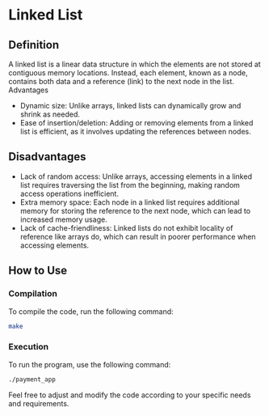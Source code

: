 # Linked List

## Definition

A linked list is a linear data structure in which the elements are not stored at contiguous memory locations. Instead, each element, known as a node, contains both data and a reference (link) to the next node in the list.
Advantages

- Dynamic size: Unlike arrays, linked lists can dynamically grow and shrink as needed.
- Ease of insertion/deletion: Adding or removing elements from a linked list is efficient, as it involves updating the references between nodes.

## Disadvantages

- Lack of random access: Unlike arrays, accessing elements in a linked list requires traversing the list from the beginning, making random access operations inefficient.
- Extra memory space: Each node in a linked list requires additional memory for storing the reference to the next node, which can lead to increased memory usage.
- Lack of cache-friendliness: Linked lists do not exhibit locality of reference like arrays do, which can result in poorer performance when accessing elements.

## How to Use

### Compilation

To compile the code, run the following command:

```bash
make
```
### Execution

To run the program, use the following command:

```bash
./payment_app
```

Feel free to adjust and modify the code according to your specific needs and requirements.